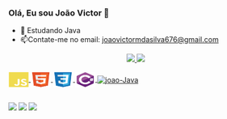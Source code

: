 ### Olá, Eu sou João Victor 👋

- 🌱 Estudando Java
- 📫Contate-me no email: joaovictormdasilva676@gmail.com

<div align="center">
  <a href="https://github.com/joaovictor-jpg">
  <img height="180em" src="https://github-readme-stats.vercel.app/api?username=joaovictor-jpg&show_icons=true&theme=dark&include_all_commits=true&count_private=true"/>
  <img height="180em" src="https://github-readme-stats.vercel.app/api/top-langs/?username=joaovictor-jpg&layout=compact&langs_count=7&theme=dark"/>
</div>
  
<div style="display: inline_block"><br>
  <img align="center" alt="joao-Js" height="30" width="40" src="https://raw.githubusercontent.com/devicons/devicon/master/icons/javascript/javascript-plain.svg">
  <img align="center" alt="joao-HTML" height="30" width="40" src="https://raw.githubusercontent.com/devicons/devicon/master/icons/html5/html5-original.svg">
  <img align="center" alt="joao-CSS" height="30" width="40" src="https://raw.githubusercontent.com/devicons/devicon/master/icons/css3/css3-original.svg">
  <img align="center" alt="joao-Csharp" height="30" width="40" src="https://raw.githubusercontent.com/devicons/devicon/master/icons/csharp/csharp-original.svg">
  <img align="center" alt="joao-Java" height="60" width="40" src="https://cdn.jsdelivr.net/gh/devicons/devicon/icons/java/java-plain-wordmark.svg">
</div>
  
##
  
<div>
  <a href="https://www.instagram.com/joao1203vic/" target="_blank"><img src="https://img.shields.io/badge/-Instagram-%23E4405F?style=for-the-badge&logo=instagram&logoColor=white" target="_blank"></a>
  <a href = "mailto:joaovictormdasilva676@gmail.com"><img src="https://img.shields.io/badge/-Gmail-%23333?style=for-the-badge&logo=gmail&logoColor=white" target="_blank"></a>
  <a href="https://www.linkedin.com/in/joão-victor-5a412920a" target="_blank"><img src="https://img.shields.io/badge/-LinkedIn-%230077B5?style=for-the-badge&logo=linkedin&logoColor=white" target="_blank"></a> 
</div>
